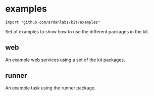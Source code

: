 
# examples
    import "github.com/ardanlabs/kit/examples"

Set of examples to show how to use the different packages in the kit.

## web
An example web services using a set of the kit packages.

## runner
An example task using the runner package.
